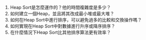 

1. Heap Sort是怎麼運作的？他的時間複雜度是多少？
2. 如何建立一個Heap，並且將其改成最小堆或最大堆？
3. 如何在Heap Sort中進行排序，可以避免過多的比較和交換操作嗎？
4. 如何實現在Heap Sort中對數據進行升序或降序排序？
5. 在什麼情況下Heap Sort比其他排序算法更有效率？